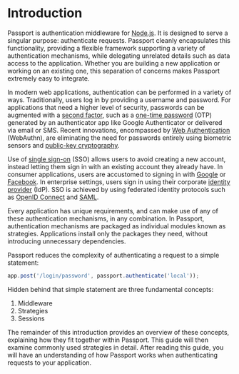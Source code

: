 # Introduction

Passport is authentication middleware for [Node.js](https://nodejs.org/).  It is
designed to serve a singular purpose: authenticate requests.  Passport cleanly
encapsulates this functionality, providing a flexible framework supporting a
variety of authentication mechanisms, while delegating unrelated details such as
data access to the application.  Whether you are building a new application or
working on an existing one, this separation of concerns makes Passport extremely
easy to integrate.

In modern web applications, authentication can be performed in a variety of
ways.  Traditionally, users log in by providing a username and password.  For
applications that need a higher level of security, passwords can be augmented
with a [second factor](https://en.wikipedia.org/wiki/Multi-factor_authentication),
such as a [one-time password](https://en.wikipedia.org/wiki/One-time_password)
(OTP) generated by an authenticator app like Google Authenticator or delivered
via email or SMS.  Recent innovations, encompassed by [Web Authentication](https://en.wikipedia.org/wiki/WebAuthn)
(WebAuthn), are eliminating the need for passwords entirely using biometric
sensors and [public-key cryptography](https://en.wikipedia.org/wiki/Public-key_cryptography).

Use of [single sign-on](https://en.wikipedia.org/wiki/Single_sign-on) (SSO)
allows users to avoid creating a new account, instead letting them sign in with
an existing account they already have.  In consumer applications, users are
accustomed to signing in with [Google](https://www.google.com/) or [Facebook](https://www.facebook.com/).
In enterprise settings, users sign in using their corporate [identity provider](https://en.wikipedia.org/wiki/Identity_provider)
(IdP).  SSO is achieved by using federated identity protocols such as [OpenID Connect](https://en.wikipedia.org/wiki/OpenID#OpenID_Connect_%28OIDC%29)
and [SAML](https://en.wikipedia.org/wiki/Security_Assertion_Markup_Language).

Every application has unique requirements, and can make use of any of these
authentication mechanisms, in any combination.  In Passport, authentication
mechanisms are packaged as individual modules known as strategies.  Applications
install only the packages they need, without introducing unnecessary
dependencies.

Passport reduces the complexity of authenticating a request to a simple
statement:

```javascript
app.post('/login/password', passport.authenticate('local'));
```

Hidden behind that simple statement are three fundamental concepts:

  1. Middleware
  2. Strategies
  3. Sessions
  
The remainder of this introduction provides an overview of these concepts,
explaining how they fit together within Passport.  This guide will then examine
commonly used strategies in detail.  After reading this guide, you will have an
understanding of how Passport works when authenticating requests to your
application.
